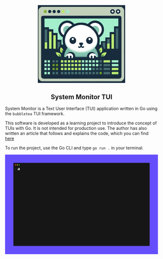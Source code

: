 <h3 align="center"><img alt="logo" src="./logo.png" style="width: 30vw;"></h3>
<h2 align="center" style="border-bottom: none;">System Monitor TUI</h2>

System Monitor is a Text User Interface (TUI) application written in Go using the `bubbletea` TUI framework.

This software is developed as a learning project to introduce the concept of TUIs with Go. It is not intended for production use.
The author has also written an article that follows and explains the code, which you can find [here](https://penchev.com/posts/create-tui-with-go/)

To run the project, use the Go CLI and type `go run .` in your terminal.

![Demo fo UI](./ui-demo.gif)
